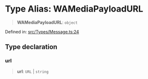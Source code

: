 # Type Alias: WAMediaPayloadURL

> **WAMediaPayloadURL**: `object`

Defined in: [src/Types/Message.ts:24](https://github.com/Fokusdotid/Baileys/blob/86ad0f8078178c8586062ad3364a59e068f4b3b2/src/Types/Message.ts#L24)

## Type declaration

### url

> **url**: `URL` \| `string`
